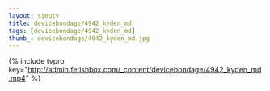 ```yaml
--- 
layout: sieutv
title: devicebondage/4942_kyden_md
tags: [devicebondage/4942_kyden_md]
thumb_: devicebondage/4942_kyden_md.jpg
---
```

{% include tvpro key="http://admin.fetishbox.com/_content/devicebondage/4942_kyden_md.mp4" %} 
